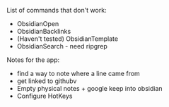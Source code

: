 List of commands that don't work:
 - ObsidianOpen
 - ObsidianBacklinks
 - (Haven't tested) ObsidianTemplate
 - ObsidianSearch - need ripgrep

Notes for the app: 
- find a way to note where a line came from
- get linked to githubv
- Empty physical notes + google keep into obsidian
- Configure HotKeys